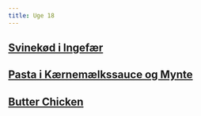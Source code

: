 ```yaml
---
title: Uge 18
---
```


## [Svinekød i Ingefær](https://thewoksoflife.com/ginger-chicken/)

## [Pasta i Kærnemælkssauce og Mynte](https://duffau.github.io/recipes/pasta-kærnemælk-mynte-pistacie)

## [Butter Chicken](https://duffau.github.io/recipes/butter-chicken)
